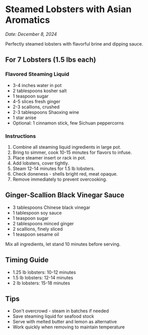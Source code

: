 # Steamed Lobsters with Asian Aromatics

*Date: December 8, 2024*

Perfectly steamed lobsters with flavorful brine and dipping sauce.

## For 7 Lobsters (1.5 lbs each)

### Flavored Steaming Liquid
- 3-4 inches water in pot
- 2 tablespoons kosher salt
- 1 teaspoon sugar
- 4-5 slices fresh ginger
- 2-3 scallions, crushed
- 2-3 tablespoons Shaoxing wine
- 1 star anise
- Optional: 1 cinnamon stick, few Sichuan peppercorns

### Instructions
1. Combine all steaming liquid ingredients in large pot.
2. Bring to simmer, cook 10-15 minutes for flavors to infuse.
3. Place steamer insert or rack in pot.
4. Add lobsters, cover tightly.
5. Steam 12-14 minutes for 1.5 lb lobsters.
6. Check doneness - shells bright red, meat opaque.
7. Remove immediately to prevent overcooking.

## Ginger-Scallion Black Vinegar Sauce
- 3 tablespoons Chinese black vinegar
- 1 tablespoon soy sauce
- 1 teaspoon sugar
- 2 tablespoons minced ginger
- 2 scallions, finely sliced
- 1 teaspoon sesame oil

Mix all ingredients, let stand 10 minutes before serving.

## Timing Guide
- 1.25 lb lobsters: 10-12 minutes
- 1.5 lb lobsters: 12-14 minutes
- 2 lb lobsters: 15-18 minutes

## Tips
- Don't overcrowd - steam in batches if needed
- Save steaming liquid for seafood stock
- Serve with melted butter and lemon as alternative
- Work quickly when removing to maintain temperature